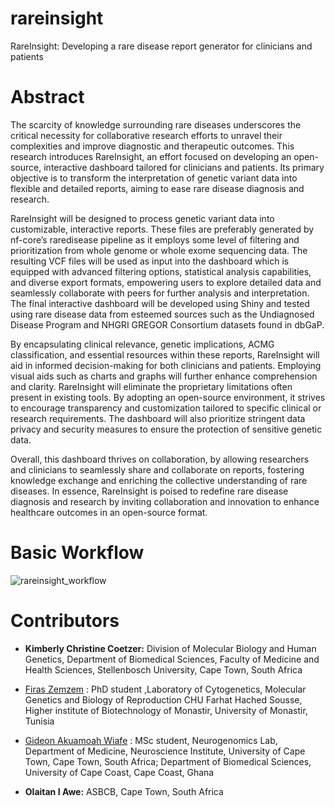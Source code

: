 # rareinsight
RareInsight: Developing a rare disease report generator for clinicians and patients

# Abstract
The scarcity of knowledge surrounding rare diseases underscores the critical necessity for collaborative research efforts to unravel their complexities and improve diagnostic and therapeutic outcomes. This research introduces RareInsight, an effort focused on developing an open-source, interactive dashboard tailored for clinicians and patients. Its primary objective is to transform the interpretation of genetic variant data into flexible and detailed reports, aiming to ease rare disease diagnosis and research.

RareInsight will be designed to process genetic variant data into customizable, interactive reports. These files are preferably generated by nf-core’s raredisease pipeline as it employs some level of filtering and prioritization from whole genome or whole exome sequencing data. The resulting VCF files will be used as input into the dashboard which is equipped with advanced filtering options, statistical analysis capabilities, and diverse export formats, empowering users to explore detailed data and seamlessly collaborate with peers for further analysis and interpretation. The final interactive dashboard will be developed using Shiny and tested using rare disease data from esteemed sources such as the Undiagnosed Disease Program and NHGRI GREGOR Consortium datasets found in dbGaP.

By encapsulating clinical relevance, genetic implications, ACMG classification, and essential resources within these reports, RareInsight will aid in informed decision-making for both clinicians and patients. Employing visual aids such as charts and graphs will further enhance comprehension and clarity. RareInsight will eliminate the proprietary limitations often present in existing tools. By adopting an open-source environment, it strives to encourage transparency and customization tailored to specific clinical or research requirements. The dashboard will also prioritize stringent data privacy and security measures to ensure the protection of sensitive genetic data.

Overall, this dashboard thrives on collaboration, by allowing researchers and clinicians to seamlessly share and collaborate on reports, fostering knowledge exchange and enriching the collective understanding of rare diseases. In essence, RareInsight is poised to redefine rare disease diagnosis and research by inviting collaboration and innovation to enhance healthcare outcomes in an open-source format.


# Basic Workflow
![rareinsight_workflow](https://github.com/omicscodeathon/rareinsight/assets/78590097/86cf4299-3b0e-467e-9c46-99d8229a6d92)


# Contributors
- **Kimberly Christine Coetzer:** Division of Molecular Biology and Human Genetics, Department of Biomedical Sciences, Faculty of Medicine and Health Sciences, Stellenbosch University, Cape Town, South Africa
  
- [Firas Zemzem](https://github.com/Zemzemfiras1) : PhD student ,Laboratory of Cytogenetics, Molecular Genetics and Biology of Reproduction CHU Farhat Hached Sousse, Higher institute of Biotechnology of Monastir, University of Monastir, Tunisia
- [Gideon Akuamoah Wiafe](https://github.com/Gidoo) : MSc student, Neurogenomics Lab, Department of Medicine, Neuroscience Institute, University of Cape Town, Cape Town, South Africa; Department of Biomedical Sciences, University of Cape Coast, Cape Coast, Ghana
- **Olaitan I Awe:** ASBCB, Cape Town, South Africa
